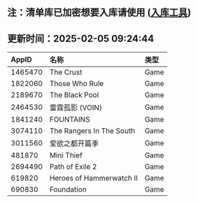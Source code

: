 ## 注：清单库已加密想要入库请使用 ([入库工具](https://github.com/BlankTMing/ManifestAutoUpdate/releases))

## 更新时间：2025-02-05 09:24:44
| AppID | 名称 | 类型  |
| :-------------------- | :----------------------------- | :----------- |
| 1465470 | The Crust| Game |
| 1822060 | Those Who Rule| Game |
| 2189670 | The Black Pool| Game |
| 2464530 | 雷霆孤影 (VOIN)| Game |
| 1841240 | FOUNTAINS| Game |
| 3074110 | The Rangers In The South| Game |
| 3011560 | 爱欲之都开篇季| Game |
| 481870 | Mini Thief| Game |
| 2694490 | Path of Exile 2| Game |
| 619820 | Heroes of Hammerwatch II| Game |
| 690830 | Foundation| Game |
